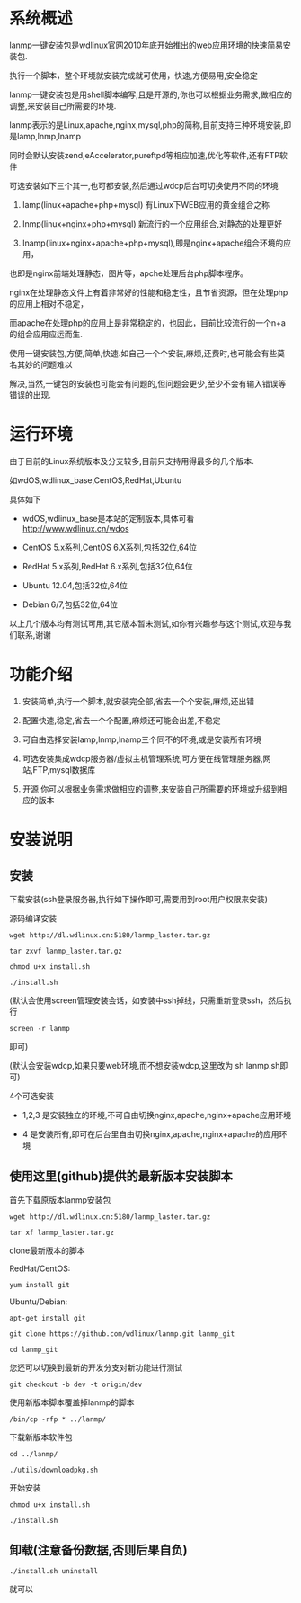 系统概述
========

lanmp一键安装包是wdlinux官网2010年底开始推出的web应用环境的快速简易安装包.

执行一个脚本，整个环境就安装完成就可使用，快速,方便易用,安全稳定

lanmp一键安装包是用shell脚本编写,且是开源的,你也可以根据业务需求,做相应的调整,来安装自己所需要的环境.

lanmp表示的是Linux,apache,nginx,mysql,php的简称,目前支持三种环境安装,即是lamp,lnmp,lnamp

同时会默认安装zend,eAccelerator,pureftpd等相应加速,优化等软件,还有FTP软件


可选安装如下三个其一,也可都安装,然后通过wdcp后台可切换使用不同的环境

1. lamp(linux+apache+php+mysql) 有Linux下WEB应用的黄金组合之称

2. lnmp(linux+nginx+php+mysql) 新流行的一个应用组合,对静态的处理更好

3. lnamp(linux+nginx+apache+php+mysql),即是nginx+apache组合环境的应用，

也即是nginx前端处理静态，图片等，apche处理后台php脚本程序。


nginx在处理静态文件上有着非常好的性能和稳定性，且节省资源，但在处理php的应用上相对不稳定，

而apache在处理php的应用上是非常稳定的，也因此，目前比较流行的一个n+a的组合应用应运而生.

使用一键安装包,方便,简单,快速.如自己一个个安装,麻烦,还费时,也可能会有些莫名其妙的问题难以

解决,当然,一键包的安装也可能会有问题的,但问题会更少,至少不会有输入错误等错误的出现.


运行环境
========

由于目前的Linux系统版本及分支较多,目前只支持用得最多的几个版本.

如wdOS,wdlinux_base,CentOS,RedHat,Ubuntu

具体如下

* wdOS,wdlinux_base是本站的定制版本,具体可看 http://www.wdlinux.cn/wdos

* CentOS 5.x系列,CentOS 6.X系列,包括32位,64位

* RedHat 5.x系列,RedHat 6.x系列,包括32位,64位

* Ubuntu 12.04,包括32位,64位

* Debian 6/7,包括32位,64位

以上几个版本均有测试可用,其它版本暂未测试,如你有兴趣参与这个测试,欢迎与我们联系,谢谢


功能介绍
========

1. 安装简单,执行一个脚本,就安装完全部,省去一个个安装,麻烦,还出错

2. 配置快速,稳定,省去一个个配置,麻烦还可能会出差,不稳定

3. 可自由选择安装lamp,lnmp,lnamp三个同不的环境,或是安装所有环境

4. 可选安装集成wdcp服务器/虚拟主机管理系统,可方便在线管理服务器,网站,FTP,mysql数据库

5. 开源 你可以根据业务需求做相应的调整,来安装自己所需要的环境或升级到相应的版本


安装说明
========

安装
------

下载安装(ssh登录服务器,执行如下操作即可,需要用到root用户权限来安装)

源码编译安装

    wget http://dl.wdlinux.cn:5180/lanmp_laster.tar.gz

    tar zxvf lanmp_laster.tar.gz

    chmod u+x install.sh
    
    ./install.sh

(默认会使用screen管理安装会话，如安装中ssh掉线，只需重新登录ssh，然后执行

    screen -r lanmp

即可)

(默认会安装wdcp,如果只要web环境,而不想安装wdcp,这里改为 sh lanmp.sh即可) 

4个可选安装

* 1,2,3 是安装独立的环境,不可自由切换nginx,apache,nginx+apache应用环境

* 4 是安装所有,即可在后台里自由切换nginx,apache,nginx+apache的应用环境

使用这里(github)提供的最新版本安装脚本
------------------------------

首先下载原版本lanmp安装包

    wget http://dl.wdlinux.cn:5180/lanmp_laster.tar.gz

    tar xf lanmp_laster.tar.gz
    
clone最新版本的脚本

RedHat/CentOS:

    yum install git

Ubuntu/Debian:

    apt-get install git

    git clone https://github.com/wdlinux/lanmp.git lanmp_git

    cd lanmp_git

您还可以切换到最新的开发分支对新功能进行测试

    git checkout -b dev -t origin/dev

使用新版本脚本覆盖掉lanmp的脚本

    /bin/cp -rfp * ../lanmp/

下载新版本软件包

    cd ../lanmp/

    ./utils/downloadpkg.sh

开始安装

    chmod u+x install.sh

    ./install.sh

卸载(注意备份数据,否则后果自负)
-------------------------------

    ./install.sh uninstall

就可以

